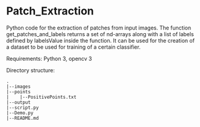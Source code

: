 # Patch_Extraction

Python code for the extraction of patches from input images.
The function get_patches_and_labels returns a set of nd-arrays along with a list of labels defined by labelsValue inside the function.
It can be used for the creation of a dataset to be used for training of a certain classifier.

Requirements: Python 3, opencv 3

Directory structure:
```
.  
|--images  
|--points  
|    |--PositivePoints.txt  
|--output  
|--script.py  
|--Demo.py  
|--README.md  
```

